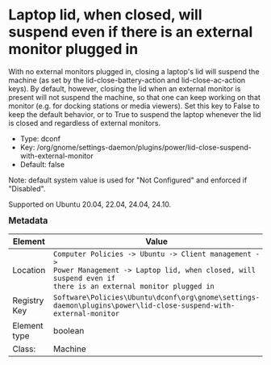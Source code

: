 # Laptop lid, when closed, will suspend even if there is an external monitor plugged in

With no external monitors plugged in, closing a laptop's lid will suspend the machine (as set by the lid-close-battery-action and lid-close-ac-action keys).  By default, however, closing the lid when an external monitor is present will not suspend the machine, so that one can keep working on that monitor (e.g. for docking stations or media viewers).  Set this key to False to keep the default behavior, or to True to suspend the laptop whenever the lid is closed and regardless of external monitors.

- Type: dconf
- Key: /org/gnome/settings-daemon/plugins/power/lid-close-suspend-with-external-monitor
- Default: false

Note: default system value is used for "Not Configured" and enforced if "Disabled".

Supported on Ubuntu 20.04, 22.04, 24.04, 24.10.



<span style="font-size: larger;">**Metadata**</span>

| Element      | Value                          |
| ---          | ---                            |
| Location     | <code>Computer Policies -> Ubuntu -> Client management -> Power Management -> Laptop lid, when closed, will suspend even if there is an external monitor plugged in</code>     |
| Registry Key | <code>Software\Policies\Ubuntu\dconf\org\gnome\settings-daemon\plugins\power\lid-close-suspend-with-external-monitor</code>          |
| Element type | boolean               |
| Class:       | Machine                     |
